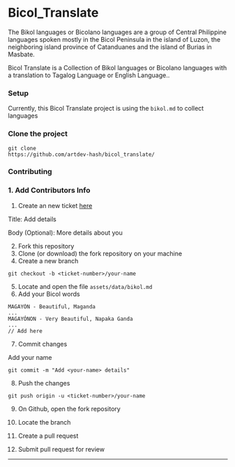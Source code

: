 # Bicol_Translate

The Bikol languages or Bicolano languages are a group of Central Philippine languages spoken mostly in the Bicol Peninsula in the island of Luzon, the neighboring island province of Catanduanes and the island of Burias in Masbate.

Bicol Translate is a Collection of Bikol languages or Bicolano languages with a translation to Tagalog Language or English Language..

### Setup

Currently, this Bicol Translate project is using the `bikol.md` to collect languages

### Clone the project
```
git clone 
https://github.com/artdev-hash/bicol_translate/
```

### Contributing

### 1. Add Contributors Info
1. Create an new ticket [here](https://github.com/artdev-hash/bicol_translate/issues/new)

Title: Add <your-name> details

Body (Optional): More details about you

2. Fork this repository
3. Clone (or download) the fork repository on your machine
4. Create a new branch

```
git checkout -b <ticket-number>/your-name
```

5. Locate and open the file `assets/data/bikol.md`
6. Add your Bicol words

```
MAGAYÓN - Beautiful, Maganda
...
MAGAYÓNON - Very Beautiful, Napaka Ganda
...
// Add here

```

7. Commit changes

Add your name

```
git commit -m "Add <your-name> details"
```

8. Push the changes

```
git push origin -u <ticket-number>/your-name
```

9. On Github, open the fork repository

10. Locate the branch

11. Create a pull request

12. Submit pull request for review

----